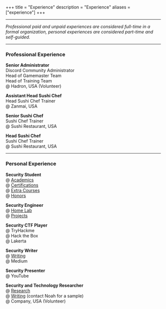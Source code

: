 +++
title = "Experience"
description = "Experience"
aliases = ["experience"]
+++

---

*Professional paid and unpaid experiences are considered full-time in a formal organization, personal experiences are considered part-time and self-guided.*

---

### Professional Experience

**Senior Administrator** \
Discord Community Administrator \
Head of Gamemaster Team \
Head of Training Team \
@ Hadron, USA (Volunteer)

**Assistant Head Sushi Chef** \
Head Sushi Chef Trainer \
@ Zanmai, USA

**Senior Sushi Chef** \
Sushi Chef Trainer \
@ Sushi Restaurant, USA

**Head Sushi Chef** \
Sushi Chef Trainer \
@ Sushi Restaurant, USA

---

### Personal Experience

**Security Student** \
@ [Academics](https://noahsec.pro/academics/) \
@ [Certifications](https://noahsec.pro/certifications/) \
@ [Extra Courses](https://noahsec.pro/courses/) \
@ [Honors](https://noahsec.pro/honors/)

**Security Engineer** \
@ [Home Lab](https://noahsec.pro/portfolio/) \
@ [Projects](https://noahsec.pro/portfolio/) 

**Security CTF Player** \
@ TryHackme \
@ Hack the Box \
@ Lakerta 

**Security Writer** \
@ [Writing](https://noahsec.pro/writing/) \
@ Medium 

**Security Presenter** \
@ YouTube

**Security and Technology Researcher** \
@ [Research](https://noahsec.pro/research/) \
@ [Writing](https://noahsec.pro/writing/) (contact Noah for a sample) \
@ Company, USA (Volunteer)
